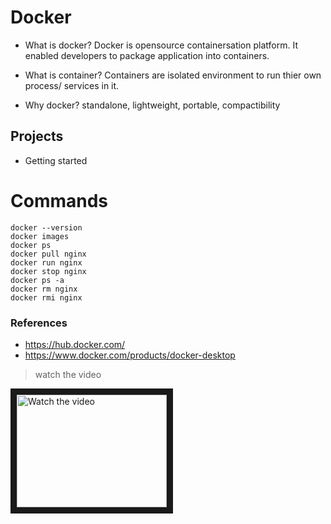 # Docker

- What is docker?
Docker is opensource containersation platform. It enabled developers to package application into containers.

- What is container?
Containers are isolated environment to run thier own process/ services in it.

- Why docker?
standalone,
lightweight, portable,
compactibility

## Projects
- Getting started


# Commands

```
docker --version
docker images
docker ps
docker pull nginx
docker run nginx
docker stop nginx
docker ps -a
docker rm nginx
docker rmi nginx
```

### References
- https://hub.docker.com/
- https://www.docker.com/products/docker-desktop

> watch the video
<a href="http://www.youtube.com/watch?feature=player_embedded&v=rPv1wDQU6cw" target="_blank">
 <img src="http://img.youtube.com/vi/rPv1wDQU6cw/mqdefault.jpg" alt="Watch the video" width="240" height="180" border="10" />
</a>

<!-- [![Watch the video](https://img.youtube.com/vi/nTQUwghvy5Q/hqdefault.jpg)](https://youtu.be/nTQUwghvy5Q) -->

